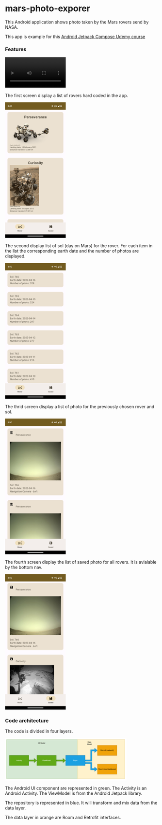 # mars-photo-exporer
This Android application shows photo taken by the Mars rovers send by NASA.

This app is example for this [Android Jetpack Compose Udemy course](https://www.udemy.com/course/android-jetpack-compose-retrofit-room-hilt/?referralCode=E687F9D8E0057A0DF4B2)

### Features

<video width="200" controls>
  <source src="raw/compse_mars_rover_android_application.mp4" type="video/mp4">
</video>

The first screen display a list of rovers hard coded in the app.

<img width="200" alt="Compose rover screen" src="raw/rover_screen.png"/>

The second display list of sol (day on Mars) for the rover. For each item in the list the corresponding earth date and the number of photos are displayed.

<img width="200" alt="Compose manifest screen" src="raw/manifest_screen.png"/>

The thrid screen display a list of photo for the previously chosen rover and sol.

<img width="200" alt="Compose photo screen" src="raw/photo_screen.png"/>

The fourth screen display the list of saved photo for all rovers. It is avialable by the bottom nav.

<img width="200" alt="Compose saved screen" src="raw/saved_screen.png"/>

### Code architecture

The code is divided in four layers.

<img width="400" alt="Jetpack compose Mars rover architecture compose hilt retrofit room" src="raw/mars_rover_architecture_compose_hilt_retrofit_room.png"/>

The Android UI component are represented in green. The Activity is an Android Activity. The ViewModel is from the Android Jetpack library.

The repository is represented in blue. It will transform and mix data from the data layer.

The data layer in orange are Room and Retrofit interfaces.


